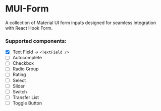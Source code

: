 # MUI-Form

A collection of Material UI form inputs designed for seamless integration with React Hook Form.

### Supported components:

- [x] Text Field -> `<TextField />`
- [ ] Autocomplete
- [ ] Checkbox
- [ ] Radio Group
- [ ] Rating
- [ ] Select
- [ ] Slider
- [ ] Switch
- [ ] Transfer List
- [ ] Toggle Button
